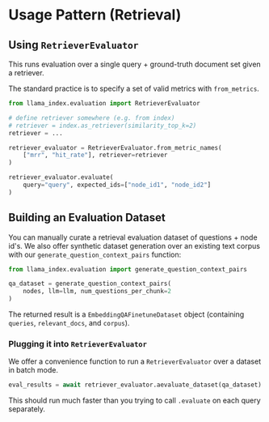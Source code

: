 # Usage Pattern (Retrieval)

## Using `RetrieverEvaluator`

This runs evaluation over a single query + ground-truth document set given a retriever.

The standard practice is to specify a set of valid metrics with `from_metrics`.

```python
from llama_index.evaluation import RetrieverEvaluator

# define retriever somewhere (e.g. from index)
# retriever = index.as_retriever(similarity_top_k=2)
retriever = ...

retriever_evaluator = RetrieverEvaluator.from_metric_names(
    ["mrr", "hit_rate"], retriever=retriever
)

retriever_evaluator.evaluate(
    query="query", expected_ids=["node_id1", "node_id2"]
)
```

## Building an Evaluation Dataset

You can manually curate a retrieval evaluation dataset of questions + node id's. We also offer synthetic dataset generation over an existing text corpus with our `generate_question_context_pairs` function:

```python
from llama_index.evaluation import generate_question_context_pairs

qa_dataset = generate_question_context_pairs(
    nodes, llm=llm, num_questions_per_chunk=2
)
```

The returned result is a `EmbeddingQAFinetuneDataset` object (containing `queries`, `relevant_docs`, and `corpus`).

### Plugging it into `RetrieverEvaluator`

We offer a convenience function to run a `RetrieverEvaluator` over a dataset in batch mode.

```python
eval_results = await retriever_evaluator.aevaluate_dataset(qa_dataset)
```

This should run much faster than you trying to call `.evaluate` on each query separately.

